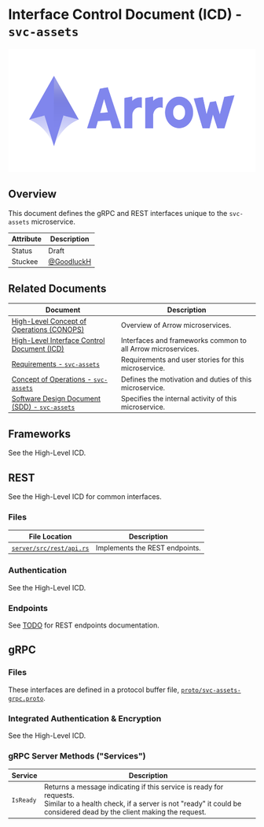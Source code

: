# Interface Control Document (ICD) - `svc-assets`

<center>

<img src="https://github.com/Arrow-air/tf-github/raw/main/src/templates/doc-banner-services.png" style="height:250px" />

</center>

## Overview

This document defines the gRPC and REST interfaces unique to the `svc-assets` microservice.

Attribute | Description
--- | ---
Status | Draft
Stuckee | [@GoodluckH](https://github.com/GoodluckH)

## Related Documents

Document | Description
--- | ---
[High-Level Concept of Operations (CONOPS)](https://github.com/Arrow-air/se-services/blob/develop/docs/conops.md) | Overview of Arrow microservices.
[High-Level Interface Control Document (ICD)](https://github.com/Arrow-air/se-services/blob/develop/docs/icd.md) | Interfaces and frameworks common to all Arrow microservices.
[Requirements - `svc-assets`](https://nocodb.arrowair.com/dashboard/#/nc/view/08f51c89-565d-40b4-984e-9ed75eea1f26) | Requirements and user stories for this microservice.
[Concept of Operations - `svc-assets`](./conops.md) | Defines the motivation and duties of this microservice.
[Software Design Document (SDD) - `svc-assets`](./sdd.md) | Specifies the internal activity of this microservice.

## Frameworks

See the High-Level ICD.

## REST

See the High-Level ICD for common interfaces.


### Files

| File Location | Description |
--- | ---
[`server/src/rest/api.rs`](../server/src/rest/api.rs) | Implements the REST endpoints.

### Authentication

See the High-Level ICD.

### Endpoints

See [TODO](./) for REST endpoints documentation.

## gRPC

### Files

These interfaces are defined in a protocol buffer file,
[`proto/svc-assets-grpc.proto`](../proto/svc-assets-grpc.proto).

### Integrated Authentication & Encryption

See the High-Level ICD.

### gRPC Server Methods ("Services")

| Service | Description |
| ---- | ---- |
| `IsReady` | Returns a message indicating if this service is ready for requests. <br>Similar to a health check, if a server is not "ready" it could be considered dead by the client making the request.
